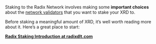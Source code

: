 Staking to the Radix Network involves making some **important choices** about the [network validators](?glossaryAnchor=validators) that you want to stake your XRD to.

Before staking a meaningful amount of XRD, it’s well worth reading more about it. Here’s a great place to start:

**[Radix Staking Introduction at radixdlt.com](https://learn.radixdlt.com/article/start-here-radix-staking-introduction)**
